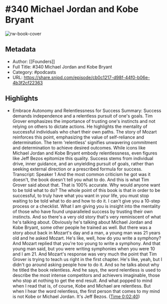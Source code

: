 # #340 Michael Jordan and Kobe Bryant

![rw-book-cover](https://wsrv.nl/?url=https%3A%2F%2Fimage.simplecastcdn.com%2Fimages%2F57933a1d-c5a9-4040-9aca-e766ae2ec0eb%2F721c2dd0-f766-4405-a701-dcd9179d4a5b%2F3000x3000%2F1495013501artwork.jpg%3Faid%3Drss_feed&w=100&h=100)

## Metadata
- Author: [[Founders]]
- Full Title: #340 Michael Jordan and Kobe Bryant
- Category: #podcasts
- URL: https://share.snipd.com/episode/cb0c1217-d98f-44f0-b06e-4b3f2cf22363

## Highlights
- Embrace Autonomy and Relentlessness for Success
  Summary:
  Success demands independence and a relentless pursuit of one's goals.
  Tim Grover emphasizes the importance of trusting one's instincts and not relying on others to dictate actions. He highlights the mentality of successful individuals who chart their own paths.
  The story of Mozart reinforces this point, emphasizing the value of self-reliance and determination.
  The term 'relentless' signifies unwavering commitment and determination to achieve desired outcomes.
  While icons like Michael Jordan and Kobe Bryant embody relentlessness, even figures like Jeff Bezos epitomize this quality. Success stems from individual drive, inner guidance, and an unyielding pursuit of goals, rather than seeking external direction or a prescribed formula for success.
  Transcript:
  Speaker 1
  And the most common criticism he got was it doesn't, the book doesn't tell you what to do. And this is what Tim Grover said about that. That is 100% accurate. Why would anyone want to be told what to do? The whole point of this book is that in order to be successful, to truly have what you want in your life, you must stop waiting to be told what to do and how to do it. I can't give you a 10-step process or a checklist. What I am giving you is insight into the mentality of those who have found unparalleled success by trusting their own instincts. And so there's a very old story that's very reminiscent of what he's talking about. Obviously he's talking about Michael Jordan and Kobe Bryant, some other people he trained as well. But there was a story about back in Mozart's day and a man, a young man was 21 years old and he asked Mozart. He's like, well, how do you write a symphony? And Mozart replied that you're too young to write a symphony. And that young man said, but you were writing symphonies when you were 10 and I am 21. And Mozart's response was very much the point that Tim Grover is trying to teach us right in the first chapter. He's like, yeah, but I didn't go around asking people how to do it. And so he talks about why he titled the book relentless. And he says, the word relentless is used to describe the most intense competitors and achievers imaginable, those who stop at nothing to get the end result. And what popped to mind when I read that is, of course, Kobe and Michael are relentless. But when I hear the word relentless, the first person that comes to my mind is not Kobe or Michael Jordan. It's Jeff Bezos. ([Time 0:02:40](https://share.snipd.com/snip/81f708ee-b912-4619-a1b9-e75ea9df1ae9))
